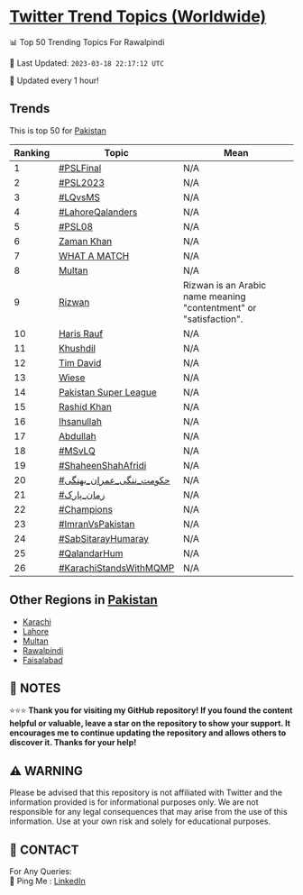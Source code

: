 [Twitter Trend Topics (Worldwide)](https://github.com/ErcinDedeoglu/Twitter-Trend-Topics)
==========


📊 Top 50 Trending Topics For Rawalpindi

📆 Last Updated: `2023-03-18 22:17:12 UTC`

🔧 Updated every 1 hour!


## Trends

This is top 50 for [Pakistan](</Pakistan>)

| Ranking | Topic | Mean |
| ------- | ------------ | ------------ |
| 1 | [#PSLFinal](http://twitter.com/search?q=%23PSLFinal) | N/A |
| 2 | [#PSL2023](http://twitter.com/search?q=%23PSL2023) | N/A |
| 3 | [#LQvsMS](http://twitter.com/search?q=%23LQvsMS) | N/A |
| 4 | [#LahoreQalanders](http://twitter.com/search?q=%23LahoreQalanders) | N/A |
| 5 | [#PSL08](http://twitter.com/search?q=%23PSL08) | N/A |
| 6 | [Zaman Khan](http://twitter.com/search?q=Zaman+Khan) | N/A |
| 7 | [WHAT A MATCH](http://twitter.com/search?q=WHAT+A+MATCH) | N/A |
| 8 | [Multan](http://twitter.com/search?q=Multan) | N/A |
| 9 | [Rizwan](http://twitter.com/search?q=Rizwan) | Rizwan is an Arabic name meaning "contentment" or "satisfaction". |
| 10 | [Haris Rauf](http://twitter.com/search?q=Haris+Rauf) | N/A |
| 11 | [Khushdil](http://twitter.com/search?q=Khushdil) | N/A |
| 12 | [Tim David](http://twitter.com/search?q=Tim+David) | N/A |
| 13 | [Wiese](http://twitter.com/search?q=Wiese) | N/A |
| 14 | [Pakistan Super League](http://twitter.com/search?q=Pakistan+Super+League) | N/A |
| 15 | [Rashid Khan](http://twitter.com/search?q=Rashid+Khan) | N/A |
| 16 | [Ihsanullah](http://twitter.com/search?q=Ihsanullah) | N/A |
| 17 | [Abdullah](http://twitter.com/search?q=Abdullah) | N/A |
| 18 | [#MSvLQ](http://twitter.com/search?q=%23MSvLQ) | N/A |
| 19 | [#ShaheenShahAfridi](http://twitter.com/search?q=%23ShaheenShahAfridi) | N/A |
| 20 | [#حکومت_ننگی_عمران_بھنگی](http://twitter.com/search?q=%23%d8%ad%da%a9%d9%88%d9%85%d8%aa_%d9%86%d9%86%da%af%db%8c_%d8%b9%d9%85%d8%b1%d8%a7%d9%86_%d8%a8%da%be%d9%86%da%af%db%8c) | N/A |
| 21 | [#زمان_پارک](http://twitter.com/search?q=%23%d8%b2%d9%85%d8%a7%d9%86_%d9%be%d8%a7%d8%b1%da%a9) | N/A |
| 22 | [#Champions](http://twitter.com/search?q=%23Champions) | N/A |
| 23 | [#ImranVsPakistan](http://twitter.com/search?q=%23ImranVsPakistan) | N/A |
| 24 | [#SabSitarayHumaray](http://twitter.com/search?q=%23SabSitarayHumaray) | N/A |
| 25 | [#QalandarHum](http://twitter.com/search?q=%23QalandarHum) | N/A |
| 26 | [#KarachiStandsWithMQMP](http://twitter.com/search?q=%23KarachiStandsWithMQMP) | N/A |



## Other Regions in [Pakistan](</Pakistan>)

* [Karachi](</Pakistan/Karachi.md>)
* [Lahore](</Pakistan/Lahore.md>)
* [Multan](</Pakistan/Multan.md>)
* [Rawalpindi](</Pakistan/Rawalpindi.md>)
* [Faisalabad](</Pakistan/Faisalabad.md>)



## 📝 NOTES

⭐⭐⭐ **Thank you for visiting my GitHub repository! If you found the content helpful or valuable, leave a star on the repository to show your support. It encourages me to continue updating the repository and allows others to discover it. Thanks for your help!**


## ⚠️ WARNING

Please be advised that this repository is not affiliated with Twitter and the information provided is for informational purposes only. We are not responsible for any legal consequences that may arise from the use of this information. Use at your own risk and solely for educational purposes.


## 📨 CONTACT

 For Any Queries:  
            🏓 Ping Me : [LinkedIn](https://www.linkedin.com/in/ercindedeoglu/)
